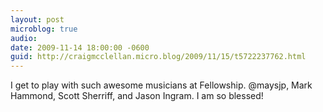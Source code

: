```yaml
---
layout: post
microblog: true
audio: 
date: 2009-11-14 18:00:00 -0600
guid: http://craigmcclellan.micro.blog/2009/11/15/t5722237762.html
---
```

I get to play with such awesome musicians at Fellowship. @maysjp, Mark Hammond, Scott Sherriff, and Jason Ingram. I am so blessed!
